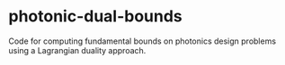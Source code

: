 # photonic-dual-bounds

Code for computing fundamental bounds on photonics design problems using a Lagrangian duality approach. 
